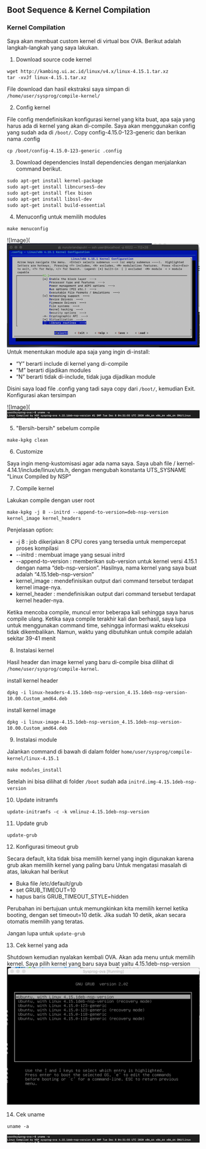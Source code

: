 ## Boot Sequence & Kernel Compilation

### Kernel Compilation
Saya akan membuat custom kernel di virtual box OVA. Berikut adalah langkah-langkah yang saya lakukan.
1. Download source code kernel
```
wget http://kambing.ui.ac.id/linux/v4.x/linux-4.15.1.tar.xz
tar -xvJf linux-4.15.1.tar.xz
```
File download dan hasil ekstraksi saya simpan di `/home/user/sysprog/compile-kernel/`

2. Config kernel

File config mendefinisikan konfigurasi kernel yang kita buat, apa saja yang harus ada di kernel yang akan di-compile. Saya akan menggunakan config yang sudah ada di `/boot/`.
Copy config-4.15.0-123-generic dan berikan nama .config
```
cp /boot/config-4.15.0-123-generic .config
```

3. Download dependencies
Install dependencies dengan menjalankan command berikut.
```
sudo apt-get install kernel-package
sudo apt-get install libncurses5-dev
sudo apt-get install flex bison
sudo apt-get install libssl-dev
sudo apt-get install build-essential
```

4. Menuconfig untuk memilih modules
```
make menuconfig
```
![Image](![Image](https://raw.githubusercontent.com/nurulputri/sysprog-weekly-log/master/images/week12/Screen%20Shot%202020-12-08%20at%2010.01.30.png)
Untuk menentukan module apa saja yang ingin di-install:
- “Y” berarti include di kernel yang di-compile
- “M” berarti dijadikan modules
- “N” berarti tidak di-include, tidak juga dijadikan module

Disini saya load file .config yang tadi saya copy dari `/boot/`, kemudian Exit. Konfigurasi akan tersimpan

![Image](![Image](https://raw.githubusercontent.com/nurulputri/sysprog-weekly-log/master/images/week12/Screen%20Shot%202020-12-08%20at%2012.48.14.png)

5. "Bersih-bersih" sebelum compile
```
make-kpkg clean
```

6. Customize

Saya ingin meng-kustomisasi agar ada nama saya. Saya ubah file / kernel-4.14.1/include/linux/uts.h, dengan mengubah konstanta UTS_SYSNAME "Linux Compiled by NSP"

7. Compile kernel

Lakukan compile dengan user root
```
make-kpkg -j 8 --initrd --append-to-version=deb-nsp-version kernel_image kernel_headers
```
Penjelasan option:
- -j 8 : job dikerjakan 8 CPU cores yang tersedia untuk mempercepat proses kompilasi
- --initrd : membuat image yang sesuai initrd
- --append-to-version : memberikan sub-version untuk kernel versi 4.15.1 dengan nama “deb-nsp-version”. Hasilnya, nama kernel yang saya buat adalah “4.15.1deb-nsp-version”
- kernel_image : mendefinisikan output dari command tersebut terdapat kernel image-nya.
- kernel_header : mendefinisikan output dari command tersebut terdapat kernel header-nya.

Ketika mencoba compile, muncul error beberapa kali sehingga saya harus compile ulang. Ketika saya compile terakhir kali dan berhasil, saya lupa untuk menggunakan command time, sehingga informasi waktu eksekusi tidak dikembalikan. Namun, waktu yang dibutuhkan untuk compile adalah sekitar 39-41 menit

8. Instalasi kernel

Hasil header dan image kernel yang baru di-compile bisa dilihat di `/home/user/sysprog/compile-kernel`.

install kernel header
```
dpkg -i linux-headers-4.15.1deb-nsp-version_4.15.1deb-nsp-version-10.00.Custom_amd64.deb
```
install kernel image
```
dpkg -i linux-image-4.15.1deb-nsp-version_4.15.1deb-nsp-version-10.00.Custom_amd64.deb
```

9. Instalasi module

Jalankan command di bawah di dalam folder `home/user/sysprog/compile-kernel/linux-4.15.1`
```
make modules_install
```
Setelah ini bisa dilihat di folder `/boot` sudah ada `initrd.img-4.15.1deb-nsp-version`

10. Update initramfs
```
update-initramfs -c -k vmlinuz-4.15.1deb-nsp-version
```

11. Update grub
```
update-grub
```

12. Konfigurasi timeout grub

Secara default, kita tidak bisa memilih kernel yang ingin digunakan karena grub akan memilih kernel yang paling baru
Untuk mengatasi masalah di atas, lakukan hal berikut
- Buka file /etc/default/grub
- set GRUB_TIMEOUT=10
- hapus baris GRUB_TIMEOUT_STYLE=hidden

Perubahan ini bertujuan untuk memungkinkan kita memilih kernel ketika booting, dengan set timeout=10 detik. Jika sudah 10 detik, akan secara otomatis memilih yang teratas.

Jangan lupa untuk `update-grub`

13. Cek kernel yang ada

Shutdown kemudian nyalakan kembali OVA.
Akan ada menu untuk memilih kernel. Saya pilih kernel yang baru saya buat yaitu 4.15.1deb-nsp-version
![Image](https://raw.githubusercontent.com/nurulputri/sysprog-weekly-log/master/images/week12/Screen%20Shot%202020-12-08%20at%2012.46.54.png)

14. Cek uname

```
uname -a
```
![Image](https://raw.githubusercontent.com/nurulputri/sysprog-weekly-log/master/images/week12/Screen%20Shot%202020-12-08%20at%2012.48.14.png)


